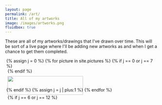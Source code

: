 ```yaml
---
layout: page
permalink: /art/
title: All of my artworks
image: /images/artworks.png
fluidbox: true
---
```


<style>
    .row-masonry {
        display: -ms-flexbox; /* IE10 */
        display: flex;
        -ms-flex-wrap: wrap; /* IE10 */
        flex-wrap: wrap;
        padding: 0 4px;
    }

    /* Create four equal columns 
    that sits next to each other */
    .column-masonry {
        -ms-flex: 50%; /* IE10 */
        flex: 50%;
        max-width: 50%;
        padding: 0 4px;
    }

    .column-masonry img {
        margin-top: 8px;
        vertical-align: middle;
        width: 100%;
    }

    /* Responsive layout - makes a two 
    column-layout instead of four columns */
    @media screen and (max-width: 800px) {
        .column-masonry {
            -ms-flex: 50%;
            flex: 50%;
            max-width: 50%;
        }
    }

    /* Responsive layout - makes the two columns stack on 
    top of each other instead of next to each other */
    @media screen and (max-width: 600px) {
        .column-masonry {
            -ms-flex: 100%;
            flex: 100%;
            max-width: 100%;
        }
    }
</style>

These are all of my artworks/drawings that I've drawn over time. This will be sort of a live page where I'll be adding new artworks as and when I get a chance to get them completed.

<div class="row-masonry">
    {% assign j = 0 %}
    {% for picture in site.pictures %}
        {% if j == 0 or j == 7 %}
        <div class="column-masonry">
        {% endif %}
        <a href="/cdn/art/{{picture.name}}"><img src="/cdn/art/{{picture.name}}" style="width:100%" loading="lazy"></a>
        {% if j == 6 or j == 12 %}
        </div>
        {% endif %}
        {% assign j = j | plus:1 %}
    {% endfor %}
</div>